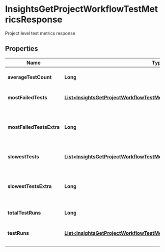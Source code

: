 

# InsightsGetProjectWorkflowTestMetricsResponse

Project level test metrics response

## Properties

| Name | Type | Description | Notes |
|------------ | ------------- | ------------- | -------------|
|**averageTestCount** | **Long** | The average number of tests executed per run |  |
|**mostFailedTests** | [**List&lt;InsightsGetProjectWorkflowTestMetricsResponseMostFailedTestsInner&gt;**](InsightsGetProjectWorkflowTestMetricsResponseMostFailedTestsInner.md) | Metrics for the most frequently failing tests |  |
|**mostFailedTestsExtra** | **Long** | The number of tests with the same success rate being omitted from most_failed_tests |  |
|**slowestTests** | [**List&lt;InsightsGetProjectWorkflowTestMetricsResponseMostFailedTestsInner&gt;**](InsightsGetProjectWorkflowTestMetricsResponseMostFailedTestsInner.md) | Metrics for the slowest running tests |  |
|**slowestTestsExtra** | **Long** | The number of tests with the same duration rate being omitted from slowest_tests |  |
|**totalTestRuns** | **Long** | The total number of test runs |  |
|**testRuns** | [**List&lt;InsightsGetProjectWorkflowTestMetricsResponseTestRunsInner&gt;**](InsightsGetProjectWorkflowTestMetricsResponseTestRunsInner.md) | Test counts grouped by pipeline number and workflow id |  |



